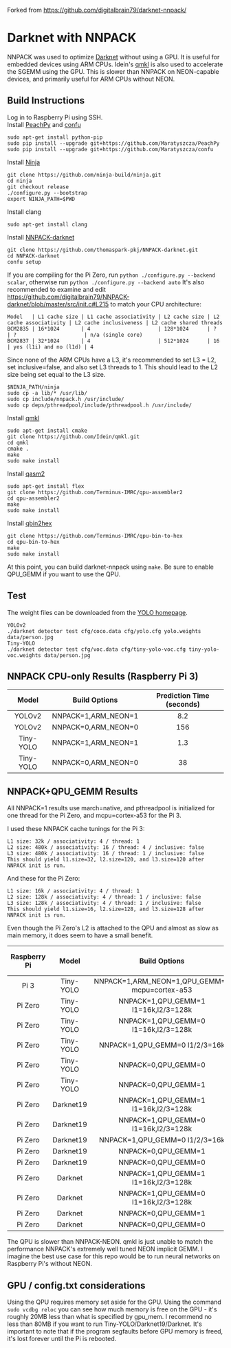 Forked from https://github.com/digitalbrain79/darknet-nnpack/

# Darknet with NNPACK
NNPACK was used to optimize [Darknet](https://github.com/pjreddie/darknet) without using a GPU. It is useful for embedded devices using ARM CPUs.
Idein's [qmkl](https://github.com/Idein/qmkl) is also used to accelerate the SGEMM using the GPU. This is slower than NNPACK on NEON-capable devices, and primarily useful for ARM CPUs without NEON.

## Build Instructions
Log in to Raspberry Pi using SSH.<br/>
Install [PeachPy](https://github.com/Maratyszcza/PeachPy) and [confu](https://github.com/Maratyszcza/confu)
```
sudo apt-get install python-pip
sudo pip install --upgrade git+https://github.com/Maratyszcza/PeachPy
sudo pip install --upgrade git+https://github.com/Maratyszcza/confu
```
Install [Ninja](https://ninja-build.org/)
```
git clone https://github.com/ninja-build/ninja.git
cd ninja
git checkout release
./configure.py --bootstrap
export NINJA_PATH=$PWD
```
Install clang
```
sudo apt-get install clang
```
Install [NNPACK-darknet](https://github.com/thomaspark-pkj/NNPACK-darknet.git)
```
git clone https://github.com/thomaspark-pkj/NNPACK-darknet.git
cd NNPACK-darknet
confu setup
```
If you are compiling for the Pi Zero, run `python ./configure.py --backend scalar`, otherwise run `python ./configure.py --backend auto`
It's also recommended to examine and edit https://github.com/digitalbrain79/NNPACK-darknet/blob/master/src/init.c#L215 to match your CPU architecture:
```
Model   | L1 cache size | L1 cache associativity | L2 cache size | L2 cache associativity | L2 cache inclusiveness | L2 cache shared threads
BCM2835 | 16*1024       | 4                      | 128*1024      | ?                      | ?                      | n/a (single core)
BCM2837 | 32*1024       | 4                      | 512*1024      | 16                     | yes (l1i) and no (l1d) | 4
```
Since none of the ARM CPUs have a L3, it's recommended to set L3 = L2, set inclusive=false, and also set L3 threads to 1. This should lead to the L2 size being set equal to the L3 size.
```
$NINJA_PATH/ninja
sudo cp -a lib/* /usr/lib/
sudo cp include/nnpack.h /usr/include/
sudo cp deps/pthreadpool/include/pthreadpool.h /usr/include/
```

Install [qmkl](https://github.com/Idein/qmkl)
```
sudo apt-get install cmake
git clone https://github.com/Idein/qmkl.git
cd qmkl
cmake .
make
sudo make install
```

Install [qasm2](https://github.com/Terminus-IMRC/qpu-assembler2)
```
sudo apt-get install flex
git clone https://github.com/Terminus-IMRC/qpu-assembler2
cd qpu-assembler2
make
sudo make install
```

Install [qbin2hex](https://github.com/Terminus-IMRC/qpu-bin-to-hex)
```
git clone https://github.com/Terminus-IMRC/qpu-bin-to-hex
cd qpu-bin-to-hex
make
sudo make install
```

At this point, you can build darknet-nnpack using `make`. Be sure to enable QPU_GEMM if you want to use the QPU.

## Test
The weight files can be downloaded from the [YOLO homepage](https://pjreddie.com/darknet/yolo/).
```
YOLOv2
./darknet detector test cfg/coco.data cfg/yolo.cfg yolo.weights data/person.jpg
Tiny-YOLO
./darknet detector test cfg/voc.data cfg/tiny-yolo-voc.cfg tiny-yolo-voc.weights data/person.jpg
```
## NNPACK CPU-only Results (Raspberry Pi 3)
Model | Build Options | Prediction Time (seconds)
:-:|:-:|:-:
YOLOv2 | NNPACK=1,ARM_NEON=1 | 8.2
YOLOv2 | NNPACK=0,ARM_NEON=0 | 156
Tiny-YOLO | NNPACK=1,ARM_NEON=1 | 1.3
Tiny-YOLO | NNPACK=0,ARM_NEON=0 | 38

## NNPACK+QPU_GEMM Results
All NNPACK=1 results use march=native, and pthreadpool is initialized for one thread for the Pi Zero, and mcpu=cortex-a53 for the Pi 3.

I used these NNPACK cache tunings for the Pi 3:
```
L1 size: 32k / associativity: 4 / thread: 1
L2 size: 480k / associativity: 16 / thread: 4 / inclusive: false
L3 size: 480k / associativity: 16 / thread: 1 / inclusive: false
This should yield l1.size=32, l2.size=120, and l3.size=120 after NNPACK init is run.
```
And these for the Pi Zero:
```
L1 size: 16k / associativity: 4 / thread: 1
L2 size: 128k / associativity: 4 / thread: 1 / inclusive: false
L3 size: 128k / associativity: 4 / thread: 1 / inclusive: false
This should yield l1.size=16, l2.size=128, and l3.size=128 after NNPACK init is run.
```
Even though the Pi Zero's L2 is attached to the QPU and almost as slow as main memory, it does seem to have a small benefit.

Raspberry Pi | Model | Build Options | Prediction Time (seconds)
:-:|:-:|:-:|:-:
Pi 3 | Tiny-YOLO | NNPACK=1,ARM_NEON=1,QPU_GEMM=1 mcpu=cortex-a53 | 5.3
Pi Zero | Tiny-YOLO | NNPACK=1,QPU_GEMM=1 l1=16k,l2/3=128k | 7.7
Pi Zero | Tiny-YOLO | NNPACK=1,QPU_GEMM=0 l1=16k,l2/3=128k | 28.2
Pi Zero | Tiny-YOLO | NNPACK=1,QPU_GEMM=0 l1/2/3=16k | 29.9
Pi Zero | Tiny-YOLO | NNPACK=0,QPU_GEMM=0 | 124
Pi Zero | Tiny-YOLO | NNPACK=0,QPU_GEMM=1 | 8.0
Pi Zero | Darknet19 | NNPACK=1,QPU_GEMM=1 l1=16k,l2/3=128k | 3.3
Pi Zero | Darknet19 | NNPACK=1,QPU_GEMM=0 l1=16k,l2/3=128k | 22.3
Pi Zero | Darknet19 | NNPACK=1,QPU_GEMM=0 l1/2/3=16k | 23.2
Pi Zero | Darknet19 | NNPACK=0,QPU_GEMM=1 | 3.5
Pi Zero | Darknet19 | NNPACK=0,QPU_GEMM=0 | 96.3
Pi Zero | Darknet | NNPACK=1,QPU_GEMM=1 l1=16k,l2/3=128k | 1.23
Pi Zero | Darknet | NNPACK=1,QPU_GEMM=0 l1=16k,l2/3=128k | 4.15
Pi Zero | Darknet | NNPACK=0,QPU_GEMM=1 | 1.32
Pi Zero | Darknet | NNPACK=0,QPU_GEMM=0 | 14.9

The QPU is slower than NNPACK-NEON. qmkl is just unable to match the performance NNPACK's extremely well tuned NEON implicit GEMM.
I imagine the best use case for this repo would be to run neural networks on Raspberry Pi's without NEON.

## GPU / config.txt considerations
Using the QPU requires memory set aside for the GPU. Using the command `sudo vcdbg reloc` you can see how much memory is free on the GPU - it's roughly 20MB less than what is specified by gpu_mem.
I recommend no less than 80MB if you want to run Tiny-YOLO/Darknet19/Darknet. It's important to note that if the program segfaults before GPU memory is freed, it's lost forever until the Pi is rebooted.
